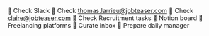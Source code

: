  Check Slack
 Check thomas.larrieu@jobteaser.com
 Check claire@jobteaser.com
 Check Recruitment tasks
   Notion board
   Freelancing platforms
 Curate inbox
 Prepare daily manager
